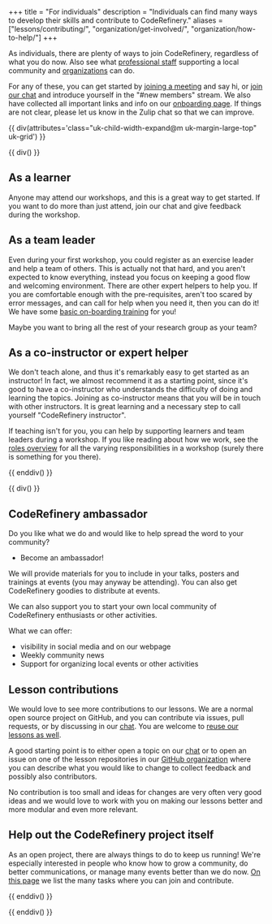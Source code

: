 +++
title = "For individuals"
description = "Individuals can find many ways to develop their skills and contribute to CodeRefinery."
aliases = ["lessons/contributing/", "organization/get-involved/", "organization/how-to-help/"]
+++

As individuals, there are plenty of ways to join CodeRefinery, regardless of
what you do now.  Also see what [professional staff](@/join/staff.md)
supporting a local community and [organizations](@/join/organizations.md) can
do.

For any of these, you can get started by [joining a
meeting](@/join/meetings.md) and say hi, or [join our
chat](https://coderefinery.github.io/manuals/chat/) and introduce yourself in
the "#new members" stream. We also have collected all important links and info on 
our [onboarding page](https://coderefinery.github.io/manuals/onboarding/).
If things are not clear, please let us know in the Zulip chat so that we can improve. 


{{ div(attributes='class="uk-child-width-expand@m uk-margin-large-top" uk-grid') }}

{{ div() }}


## As a learner

Anyone may attend our workshops, and this is a great way to get started.  If
you want to do more than just attend, join our chat and give feedback during
the workshop.


## As a team leader

Even during your first workshop, you could register as an exercise leader and
help a team of others.  This is actually not that hard, and you aren't expected
to know everything, instead you focus on keeping a good flow and welcoming
environment.  There are other expert helpers to help you.  If you are
comfortable enough with the pre-requisites, aren't too scared by error
messages, and can call for help when you need it, then you can do it! We have
some [basic on-boarding
training](https://coderefinery.github.io/manuals/team-leaders/) for you!

Maybe you want to bring all the rest of your research group as your team?


## As a co-instructor or expert helper

We don't teach alone, and thus it's remarkably easy to get started as an
instructor!  In fact, we almost recommend it as a starting point, since it's
good to have a co-instructor who understands the difficulty of doing and
learning the topics. Joining as co-instructor means that you will be in touch
with other instructors. It is great learning and a necessary step to call
yourself "CodeRefinery instructor".

If teaching isn't for you, you can help by supporting learners and team leaders
during a workshop.  If you like reading about how we work, see the [roles
overview](https://coderefinery.github.io/manuals/roles-overview/) for all the
varying responsibilities in a workshop (surely there is something for you
there).


{{ enddiv() }}

{{ div() }}

## CodeRefinery ambassador 

Do you like what we do and would like to help spread the word to your community? 
- Become an ambassador!

We will provide materials for you to include in your talks, posters and trainings at events (you may anyway be attending). 
You can also get CodeRefinery goodies to distribute at events. 

We can also support you to start your own local community of CodeRefinery enthusiasts or other activities.

What we can offer: 
- visibility in social media and on our webpage
- Weekly community news
- Support for organizing local events or other activities


## Lesson contributions

We would love to see more contributions to our lessons. We are a normal open
source project on GitHub, and you can contribute via issues, pull requests, or
by discussing in our [chat](https://coderefinery.zulipchat.com/).  You are
welcome to [reuse our lessons as well](@/lessons/reusing.md).

A good starting point is to either open a topic on our
[chat](https://coderefinery.zulipchat.com/) or to open an issue on one of the
lesson repositories in our [GitHub
organization](https://github.com/coderefinery) where you can describe what you
would like to change to collect feedback and possibly also contributors.

No contribution is too small and ideas for changes are very often very good
ideas and we would love to work with you on making our lessons better and more
modular and even more relevant.


## Help out the CodeRefinery project itself

As an open project, there are always things to do to keep us running!  We're
especially interested in people who know how to grow a community, do better
communications, or manage many events better than we do now. [On this
page](@/tasks.md) we list the many tasks where you can join and contribute.


{{ enddiv() }}

{{ enddiv() }}
